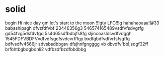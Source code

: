 # solid
begin
Hi
nice day
gm
let's start
to the moon !!!gty
LFG!!!g
hahahaoaaa!@33
babashipsgh
dfvzfdfvbf
23446356g3
546574165489vsdfvfsdvgrfg
gd54fvg5dsf4vfgq
5s4d65sdfbdbjfs8fg
sljincoasldcvdfvdggh
1545FDFVBDFVvdfvdfsgcfsvdcvrfffgy
bxdfgbdfvdfvrfsfsgffg
bdfvsdfv4566jr
sdvsbsdbbgsv dfsjhnfgngggg
vb dbvdfv'bbl,sdgf32ff
brfbhtbgbdgbdnli2
vdfbzdfbzdfbbdbbg

